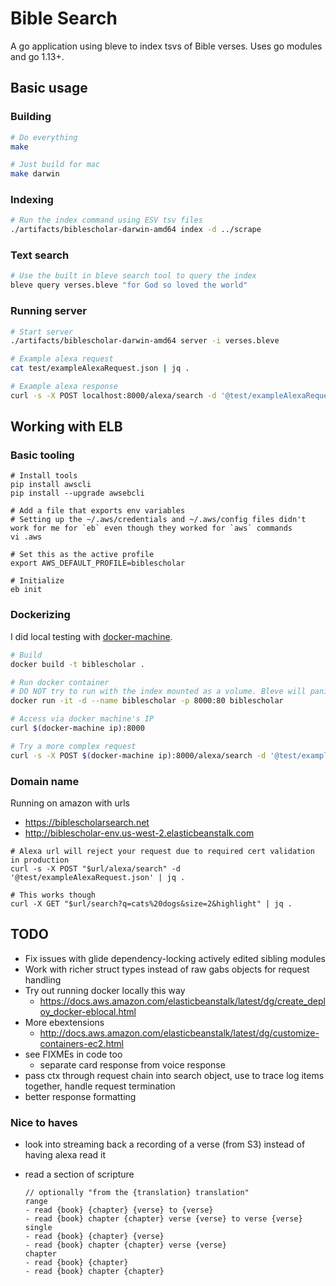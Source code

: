 # Bible Search

A go application using bleve to index tsvs of Bible verses. Uses go modules and go 1.13+.

## Basic usage

### Building

```bash
# Do everything
make

# Just build for mac
make darwin
```

### Indexing

```bash
# Run the index command using ESV tsv files
./artifacts/biblescholar-darwin-amd64 index -d ../scrape
```

### Text search

```bash
# Use the built in bleve search tool to query the index
bleve query verses.bleve "for God so loved the world"
```

### Running server

```bash
# Start server
./artifacts/biblescholar-darwin-amd64 server -i verses.bleve

# Example alexa request
cat test/exampleAlexaRequest.json | jq .

# Example alexa response
curl -s -X POST localhost:8000/alexa/search -d '@test/exampleAlexaRequest.json' | jq .
```

## Working with ELB

### Basic tooling

```
# Install tools
pip install awscli
pip install --upgrade awsebcli

# Add a file that exports env variables
# Setting up the ~/.aws/credentials and ~/.aws/config files didn't work for me for `eb` even though they worked for `aws` commands
vi .aws

# Set this as the active profile
export AWS_DEFAULT_PROFILE=biblescholar

# Initialize
eb init
```

### Dockerizing

I did local testing with [docker-machine](https://docs.docker.com/machine).

```bash
# Build
docker build -t biblescholar .

# Run docker container
# DO NOT try to run with the index mounted as a volume. Bleve will panic when it tries to work with a fs mutex. :(
docker run -it -d --name biblescholar -p 8000:80 biblescholar

# Access via docker machine's IP
curl $(docker-machine ip):8000

# Try a more complex request
curl -s -X POST $(docker-machine ip):8000/alexa/search -d '@test/exampleAlexaRequest.json'
```

### Domain name

Running on amazon with urls

* https://biblescholarsearch.net
* http://biblescholar-env.us-west-2.elasticbeanstalk.com

```
# Alexa url will reject your request due to required cert validation in production
curl -s -X POST "$url/alexa/search" -d '@test/exampleAlexaRequest.json' | jq .

# This works though
curl -X GET "$url/search?q=cats%20dogs&size=2&highlight" | jq .
```

## TODO

* Fix issues with glide dependency-locking actively edited sibling modules
* Work with richer struct types instead of raw gabs objects for request handling
* Try out running docker locally this way
    * https://docs.aws.amazon.com/elasticbeanstalk/latest/dg/create_deploy_docker-eblocal.html
* More ebextensions
    * http://docs.aws.amazon.com/elasticbeanstalk/latest/dg/customize-containers-ec2.html
* see FIXMEs in code too
    * separate card response from voice response
* pass ctx through request chain into search object, use to trace log items together, handle request termination
* better response formatting


### Nice to haves

* look into streaming back a recording of a verse (from S3) instead of having alexa read it
* read a section of scripture

    ```
    // optionally "from the {translation} translation"
    range
    - read {book} {chapter} {verse} to {verse}
    - read {book} chapter {chapter} verse {verse} to verse {verse}
    single
    - read {book} {chapter} {verse}
    - read {book} chapter {chapter} verse {verse}
    chapter
    - read {book} {chapter}
    - read {book} chapter {chapter}
    ```

